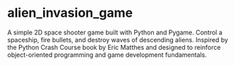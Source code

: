 # alien_invasion_game
A simple 2D space shooter game built with Python and Pygame. Control a spaceship, fire bullets, and destroy waves of descending aliens. Inspired by the Python Crash Course book by Eric Matthes and designed to reinforce object-oriented programming and game development fundamentals.
